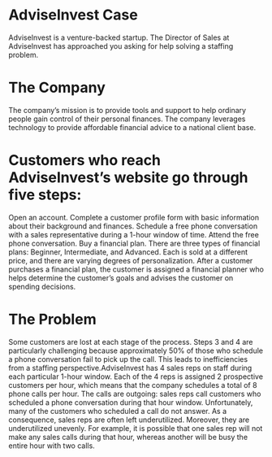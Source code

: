 # AdviseInvest Case
AdviseInvest is a venture-backed startup. The Director of Sales at AdviseInvest has approached you asking for help solving a staffing problem.

# The Company
The company’s mission is to provide tools and support to help ordinary people gain control of their personal finances. The company leverages technology to provide affordable financial advice to a national client base.

# Customers who reach AdviseInvest’s website go through five steps:

Open an account.
Complete a customer profile form with basic information about their background and finances.
Schedule a free phone conversation with a sales representative during a 1-hour window of time.
Attend the free phone conversation.
Buy a financial plan.
There are three types of financial plans: Beginner, Intermediate, and Advanced. Each is sold at a different price, and there are varying degrees of personalization. After a customer purchases a financial plan, the customer is assigned a financial planner who helps determine the customer’s goals and advises the customer on spending decisions.

# The Problem
Some customers are lost at each stage of the process. Steps 3 and 4 are particularly challenging because approximately 50% of those who schedule a phone conversation fail to pick up the call. This leads to inefficiencies from a staffing perspective.AdviseInvest has 4 sales reps on staff during each particular 1-hour window. Each of the 4 reps is assigned 2 prospective customers per hour, which means that the company schedules a total of 8 phone calls per hour. The calls are outgoing: sales reps call customers who scheduled a phone conversation during that hour window. Unfortunately, many of the customers who scheduled a call do not answer. As a consequence, sales reps are often left underutilized. Moreover, they are underutilized unevenly. For example, it is possible that one sales rep will not make any sales calls during that hour, whereas another will be busy the entire hour with two calls.
